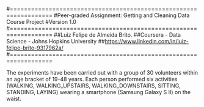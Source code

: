 #==================================================================
#Peer-graded Assignment: Getting and Cleaning Data Course Project
#Version 1.0
#==================================================================
##Luiz Felipe de Almeida Brito.
##Coursera - Data Science - Johns Hopkins University
##https://www.linkedin.com/in/luiz-felipe-brito-9317962a/
#==================================================================

The experiments have been carried out with a group of 30 volunteers within an age bracket of 19-48 years. 
Each person performed six activities (WALKING, WALKING_UPSTAIRS, WALKING_DOWNSTAIRS, SITTING, STANDING, LAYING) wearing a smartphone (Samsung Galaxy S II) on the waist.

